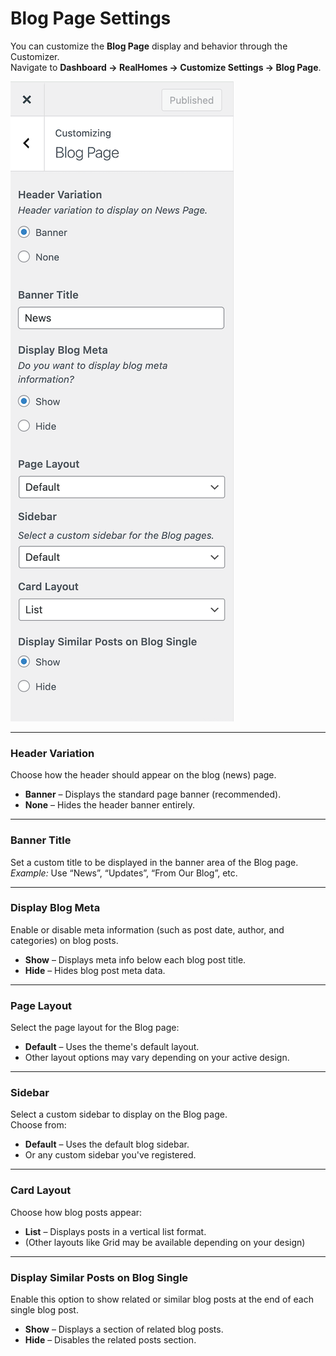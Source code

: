 # Blog Page Settings

You can customize the **Blog Page** display and behavior through the Customizer.  
Navigate to **Dashboard → RealHomes → Customize Settings → Blog Page**.

![Blog Page Settings](images/news-page/blog-page-settings.png)

---

### **Header Variation**
Choose how the header should appear on the blog (news) page.

- **Banner** – Displays the standard page banner (recommended).
- **None** – Hides the header banner entirely.

---

### **Banner Title**
Set a custom title to be displayed in the banner area of the Blog page.  
*Example:* Use “News”, “Updates”, “From Our Blog”, etc.

---

### **Display Blog Meta**
Enable or disable meta information (such as post date, author, and categories) on blog posts.

- **Show** – Displays meta info below each blog post title.
- **Hide** – Hides blog post meta data.

---

### **Page Layout**
Select the page layout for the Blog page:

- **Default** – Uses the theme's default layout.
- Other layout options may vary depending on your active design.

---

### **Sidebar**
Select a custom sidebar to display on the Blog page.  
Choose from:

- **Default** – Uses the default blog sidebar.
- Or any custom sidebar you've registered.

---

### **Card Layout**
Choose how blog posts appear:

- **List** – Displays posts in a vertical list format.
- (Other layouts like Grid may be available depending on your design)

---

### **Display Similar Posts on Blog Single**
Enable this option to show related or similar blog posts at the end of each single blog post.

- **Show** – Displays a section of related blog posts.
- **Hide** – Disables the related posts section.